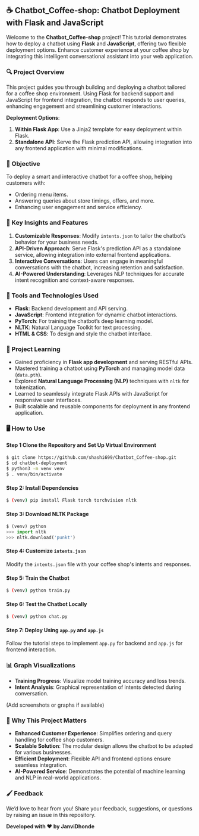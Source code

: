 ## ☕ Chatbot_Coffee-shop: Chatbot Deployment with Flask and JavaScript

Welcome to the **Chatbot_Coffee-shop** project! This tutorial demonstrates how to deploy a chatbot using **Flask** and **JavaScript**, offering two flexible deployment options. Enhance customer experience at your coffee shop by integrating this intelligent conversational assistant into your web application.

### 🔍 Project Overview

This project guides you through building and deploying a chatbot tailored for a coffee shop environment. Using Flask for backend support and JavaScript for frontend integration, the chatbot responds to user queries, enhancing engagement and streamlining customer interactions.

**Deployment Options**:
1. **Within Flask App**: Use a Jinja2 template for easy deployment within Flask.
2. **Standalone API**: Serve the Flask prediction API, allowing integration into any frontend application with minimal modifications.

### 🎯 Objective

To deploy a smart and interactive chatbot for a coffee shop, helping customers with:
- Ordering menu items.
- Answering queries about store timings, offers, and more.
- Enhancing user engagement and service efficiency.

### 🔬 Key Insights and Features

1. **Customizable Responses**: Modify `intents.json` to tailor the chatbot’s behavior for your business needs.
2. **API-Driven Approach**: Serve Flask's prediction API as a standalone service, allowing integration into external frontend applications.
3. **Interactive Conversations**: Users can engage in meaningful conversations with the chatbot, increasing retention and satisfaction.
4. **AI-Powered Understanding**: Leverages NLP techniques for accurate intent recognition and context-aware responses.

### 🔧 Tools and Technologies Used

- **Flask**: Backend development and API serving.
- **JavaScript**: Frontend integration for dynamic chatbot interactions.
- **PyTorch**: For training the chatbot’s deep learning model.
- **NLTK**: Natural Language Toolkit for text processing.
- **HTML & CSS**: To design and style the chatbot interface.

### 🔦 Project Learning

- Gained proficiency in **Flask app development** and serving RESTful APIs.
- Mastered training a chatbot using **PyTorch** and managing model data (`data.pth`).
- Explored **Natural Language Processing (NLP)** techniques with `nltk` for tokenization.
- Learned to seamlessly integrate Flask APIs with JavaScript for responsive user interfaces.
- Built scalable and reusable components for deployment in any frontend application.

### 🖥️ How to Use

#### Step 1 Clone the Repository and Set Up Virtual Environment

```bash
$ git clone https://github.com/shashi699/Chatbot_Coffee-shop.git
$ cd chatbot-deployment
$ python3 -m venv venv
$ . venv/bin/activate
```

#### Step 2: Install Dependencies
```bash
$ (venv) pip install Flask torch torchvision nltk
```

#### Step 3: Download NLTK Package
```python
$ (venv) python
>>> import nltk
>>> nltk.download('punkt')
```

#### Step 4: Customize `intents.json`
Modify the `intents.json` file with your coffee shop's intents and responses.

#### Step 5: Train the Chatbot
```bash
$ (venv) python train.py
```

#### Step 6: Test the Chatbot Locally
```bash
$ (venv) python chat.py
```

#### Step 7: Deploy Using `app.py` and `app.js`
Follow the tutorial steps to implement `app.py` for backend and `app.js` for frontend interaction.

### 📊 Graph Visualizations
- **Training Progress**: Visualize model training accuracy and loss trends.
- **Intent Analysis**: Graphical representation of intents detected during conversation.

(Add screenshots or graphs if available)

### 🚀 Why This Project Matters

- **Enhanced Customer Experience**: Simplifies ordering and query handling for coffee shop customers.
- **Scalable Solution**: The modular design allows the chatbot to be adapted for various businesses.
- **Efficient Deployment**: Flexible API and frontend options ensure seamless integration.
- **AI-Powered Service**: Demonstrates the potential of machine learning and NLP in real-world applications.

### 🖌️ Feedback

We’d love to hear from you! Share your feedback, suggestions, or questions by raising an issue in this repository.

**Developed with ❤️ by JanviDhonde**
